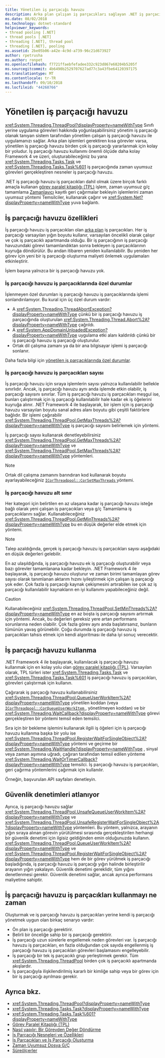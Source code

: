 ```yaml
---
title: Yönetilen iş parçacığı havuzu
description: Arka plan çalışan iş parçacıkları sağlayan .NET iş parçacığı havuzu hakkında bilgi edinin
ms.date: 08/02/2018
ms.technology: dotnet-standard
helpviewer_keywords:
- thread pooling [.NET]
- thread pools [.NET]
- threading [.NET], thread pool
- threading [.NET], pooling
ms.assetid: 2be05b06-a42e-4c9d-a739-96c21d673927
author: rpetrusha
ms.author: ronpet
ms.openlocfilehash: f7721ffaebfefadee332c923d867e68204b5205f
ms.sourcegitcommit: 4b6490b2529707627ad77c3a43fbe64120397175
ms.translationtype: MT
ms.contentlocale: tr-TR
ms.lasthandoff: 09/10/2018
ms.locfileid: "44268766"
---
```

# <a name="the-managed-thread-pool"></a>Yönetilen iş parçacığı havuzu

<xref:System.Threading.ThreadPool?displayProperty=nameWithType> Sınıfı yerine uygulama görevleri hakkında yoğunlaşabilirsiniz yönetim iş parçacığı olanak tanıyan sistem tarafından yönetilen çalışan iş parçacığı havuzu ile uygulamanızı sağlar. Arka plan işlemleri gerektiren kısa görevler varsa, yönetilen iş parçacığı havuzu birden çok iş parçacığı yararlanmak için kolay bir yoludur. İş parçacığı havuzu kullanımı önemli ölçüde daha kolay Framework 4 ve üzeri, oluşturabileceğiniz bu yana <xref:System.Threading.Tasks.Task> ve <xref:System.Threading.Tasks.Task%601> iş parçacığında zaman uyumsuz görevleri gerçekleştiren nesneler iş parçacığı havuzu.  
  
.NET iş parçacığı havuzu iş parçacıkları dahil olmak üzere birçok farklı amaçla kullanan [görev paralel kitaplığı (TPL)](../parallel-programming/task-parallel-library-tpl.md) işlem, zaman uyumsuz g/ç tamamlama [Zamanlayıcı](timers.md) kayıtlı geri çağırmalar bekleyin işlemlerini zaman uyumsuz yöntemi Temsilciler, kullanarak çağırır ve <xref:System.Net?displayProperty=nameWithType> yuva bağlantı.  

## <a name="thread-pool-characteristics"></a>İş parçacığı havuzu özellikleri

İş parçacığı havuzu iş parçacıkları olan [arka plan](foreground-and-background-threads.md) iş parçacıkları. Her iş parçacığı varsayılan yığın boyutu kullanır, varsayılan öncelikli olarak çalışır ve çok iş parçacıklı apartmanda olduğu. Bir iş parçacığının iş parçacığı havuzundaki görevi tamamlandıktan sonra bekleyen iş parçacıklarının kuyruğa döndürülür. Bu andan itibaren yeniden kullanılabilir. Bu yeniden her görev için yeni bir iş parçacığı oluşturma maliyeti önlemek uygulamaları etkinleştirir.
  
İşlem başına yalnızca bir iş parçacığı havuzu yok.  
  
### <a name="exceptions-in-thread-pool-threads"></a>İş parçacığı havuzu iş parçacıklarında özel durumlar

İşlenmeyen özel durumları iş parçacığı havuzu iş parçacıklarında işlemi sonlandırılamıyor. Bu kural için üç özel durum vardır:  
  
- A <xref:System.Threading.ThreadAbortException?displayProperty=nameWithType> çünkü bir iş parçacığı havuzu iş parçacığında oluşturulan <xref:System.Threading.Thread.Abort%2A?displayProperty=nameWithType> çağrıldı.  
- A <xref:System.AppDomainUnloadedException?displayProperty=nameWithType> uygulama etki alanı kaldırıldı çünkü bir iş parçacığı havuzu iş parçacığı oluşturulur.  
- Ortak dil çalışma zamanı ya da bir ana bilgisayar işlemi iş parçacığı sonlanır.  
  
Daha fazla bilgi için [yönetilen iş parçacıklarında özel durumlar](exceptions-in-managed-threads.md).  
  
### <a name="maximum-number-of-thread-pool-threads"></a>İş parçacığı havuzu iş parçacıkları sayısı

İş parçacığı havuzu için sıraya işlemlerin sayısı yalnızca kullanılabilir bellekle sınırlıdır. Ancak, iş parçacığı havuzu aynı anda işlemde etkin olabilir, iş parçacığı sayısını sınırlar. Tüm iş parçacığı havuzu iş parçacıkları meşgul ise, bunları çalıştırmak için iş parçacığı kullanılabilir hale kadar ek iş öğelerini kuyruğa alınır. .NET Framework 4 ile başlayarak, bir işlem için iş parçacığı havuzu varsayılan boyutu sanal adres alanı boyutu gibi çeşitli faktörlere bağlıdır. Bir işlemi çağırabilir <xref:System.Threading.ThreadPool.GetMaxThreads%2A?displayProperty=nameWithType> iş parçacığı sayısını belirlemek için yöntemi.  
  
İş parçacığı sayısı kullanarak denetleyebilirsiniz <xref:System.Threading.ThreadPool.GetMaxThreads%2A?displayProperty=nameWithType> ve <xref:System.Threading.ThreadPool.SetMaxThreads%2A?displayProperty=nameWithType> yöntemleri.  

> [!NOTE]
> Ortak dil çalışma zamanını barındıran kod kullanarak boyutu ayarlayabileceğiniz [ `ICorThreadpool::CorSetMaxThreads` ](../../framework/unmanaged-api/hosting/icorthreadpool-corsetmaxthreads-method.md) yöntemi.  
  
### <a name="thread-pool-minimums"></a>İş parçacığı havuzu alt sınır

Her kategori için belirtilen en az ulaşana kadar iş parçacığı havuzu isteğe bağlı olarak yeni çalışan iş parçacıkları veya g/ç Tamamlama iş parçacıklarını sağlar. Kullanabileceğiniz <xref:System.Threading.ThreadPool.GetMinThreads%2A?displayProperty=nameWithType> bu en düşük değerler elde etmek için yöntemi.  
  
> [!NOTE]
> Talep azaldığında, gerçek iş parçacığı havuzu iş parçacıkları sayısı aşağıdaki en düşük değerleri gelebilir.  
  
En az ulaşıldığında, iş parçacığı havuzu ek iş parçacığı oluşturabilir veya bazı görevler tamamlanana kadar bekleyin. .NET Framework 4 ile başlayarak, iş parçacığı havuzu oluşturur ve zaman birimi tamamlayan görev sayısı olarak tanımlanan aktarım hızını iyileştirmek için çalışan iş parçacığı yok eder. Çok fazla iş parçacığı kaynak çekişmesini artırabilen ise çok az iş parçacığı kullanılabilir kaynakların en iyi kullanımı yapabileceğiniz değil.  
  
> [!CAUTION]
> Kullanabileceğiniz <xref:System.Threading.ThreadPool.SetMinThreads%2A?displayProperty=nameWithType> en az boşta iş parçacığı sayısını artırmak için yöntemi. Ancak, bu değerleri gereksiz yere artan performans sorunlarına neden olabilir. Çok fazla görev aynı anda başlatırsanız, bunların tümünün yavaş görünebilir. Çoğu durumda iş parçacığı havuzu iş parçacıkları tahsis etmek için kendi algoritması ile daha iyi sonuç verecektir.  

## <a name="using-the-thread-pool"></a>İş parçacığı havuzu kullanma

.NET Framework 4 ile başlayarak, kullanılacak iş parçacığı havuzu kullanmak için en kolay yolu olan [görev paralel kitaplığı (TPL)](../parallel-programming/task-parallel-library-tpl.md). Varsayılan olarak, TPL türleri ister <xref:System.Threading.Tasks.Task> ve <xref:System.Threading.Tasks.Task%601> iş parçacığı havuzu iş parçacıkları, görevleri çalıştırmak için kullanın.

Çağırarak iş parçacığı havuzu kullanabilirsiniz <xref:System.Threading.ThreadPool.QueueUserWorkItem%2A?displayProperty=nameWithType> yönetilen koddan (veya [ `ICorThreadpool::CorQueueUserWorkItem` ](../../framework/unmanaged-api/hosting/icorthreadpool-corqueueuserworkitem-method.md) , yönetilmeyen koddan) ve bir <xref:System.Threading.WaitCallback?displayProperty=nameWithType> görevi gerçekleştiren bir yöntemi temsil eden temsilci.

Sıra için bir bekleme işlemini kullanarak ilgili iş öğeleri için iş parçacığı havuzu kullanma başka bir yolu ise <xref:System.Threading.ThreadPool.RegisterWaitForSingleObject%2A?displayProperty=nameWithType> yöntemi ve geçirme bir <xref:System.Threading.WaitHandle?displayProperty=nameWithType> , sinyal veya zaman aşımına uğradı, çağıran tarafından temsil edilen yönteme <xref:System.Threading.WaitOrTimerCallback?displayProperty=nameWithType> temsilci. İş parçacığı havuzu iş parçacıkları, geri çağırma yöntemlerini çağırmak için kullanılır.  

Örneğin, başvurulan API sayfaları denetleyin.
  
## <a name="skipping-security-checks"></a>Güvenlik denetimleri atlanıyor

Ayrıca, iş parçacığı havuzu sağlar <xref:System.Threading.ThreadPool.UnsafeQueueUserWorkItem%2A?displayProperty=nameWithType> ve <xref:System.Threading.ThreadPool.UnsafeRegisterWaitForSingleObject%2A?displayProperty=nameWithType> yöntemleri. Bu yöntem, yalnızca, arayanın yığın sıraya alınan görevin yürütülmesi sırasında gerçekleştirilen herhangi bir güvenlik denetimi için ilgisiz geldiğinden emin olduğunuzda kullanın. <xref:System.Threading.ThreadPool.QueueUserWorkItem%2A?displayProperty=nameWithType> ve <xref:System.Threading.ThreadPool.RegisterWaitForSingleObject%2A?displayProperty=nameWithType> hem de bir görev yürütmek iş parçacığı başladığında, iş parçacığı havuzu iş parçacığı yığın halinde birleştirilir arayanın yığın yakalayın. Güvenlik denetimi gereklidir, tüm yığını denetlenmesi gerekir. Güvenlik denetimi sağlar, ancak ayrıca performans maliyetine sahiptir.  

## <a name="when-not-to-use-thread-pool-threads"></a>İş parçacığı havuzu iş parçacıkları kullanmayı ne zaman

Oluşturmak ve iş parçacığı havuzu iş parçacıkları yerine kendi iş parçacığı yönetmek uygun olan birkaç senaryo vardır:  
  
- Ön plan iş parçacığı gerektirir.  
- Belirli bir önceliğe sahip bir iş parçacığı gerektirir.  
- İş parçacığı uzun sürelerle engellemek neden görevleri var. İş parçacığı havuzu iş parçacıkları, en fazla olduğundan çok sayıda engellenmiş iş parçacığı havuzu iş parçacıkları görevleri başlamasını engelleyebilir.  
- İş parçacığı bir tek iş parçacıklı grup yerleştirmek gerekir. Tüm <xref:System.Threading.ThreadPool> birden çok iş parçacıklı apartmanda akışlardır.  
- İş parçacığıyla ilişkilendirilmiş kararlı bir kimliğe sahip veya bir görev için bir iş parçacığı ayrılması gerekir.  
  
## <a name="see-also"></a>Ayrıca bkz.

- <xref:System.Threading.ThreadPool?displayProperty=nameWithType>  
- <xref:System.Threading.Tasks.Task?displayProperty=nameWithType>  
- <xref:System.Threading.Tasks.Task%601?displayProperty=nameWithType>  
- [Görev Paralel Kitaplığı (TPL)](../parallel-programming/task-parallel-library-tpl.md)  
- [Nasıl yapılır: Bir Görevden Değer Döndürme](../parallel-programming/how-to-return-a-value-from-a-task.md)  
- [İş Parçacığı Nesneleri ve Özellikleri](threading-objects-and-features.md)  
- [İş Parçacıkları ve İş Parçacığı Oluşturma](threads-and-threading.md)  
- [Zaman Uyumsuz Dosya G/Ç](../io/asynchronous-file-i-o.md)  
- [Süreölçerler](timers.md)  
